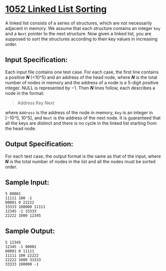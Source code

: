 # [1052 Linked List Sorting](https://pintia.cn/problem-sets/994805342720868352/problems/994805425780670464)

A linked list consists of a series of structures, which are not necessarily adjacent in memory. We assume that each structure contains an integer `key` and a `Next` pointer to the next structure. Now given a linked list, you are supposed to sort the structures according to their key values in increasing order.

## Input Specification:

Each input file contains one test case. For each case, the first line contains a positive ***N*** (<10^5​​) and an address of the head node, where ***N*** is the total number of nodes in memory and the address of a node is a 5-digit positive integer. NULL is represented by −1.
Then ***N*** lines follow, each describes a node in the format:

> Address Key Next

where `Address` is the address of the node in memory, `Key` is an integer in [−10^5​​, 10^5​​], and `Next` is the address of the next node. It is guaranteed that all the keys are distinct and there is no cycle in the linked list starting from the head node.

## Output Specification:

For each test case, the output format is the same as that of the input, where ***N*** is the total number of nodes in the list and all the nodes must be sorted order.

## Sample Input:

```
5 00001
11111 100 -1
00001 0 22222
33333 100000 11111
12345 -1 33333
22222 1000 12345
```

## Sample Output:

```
5 12345
12345 -1 00001
00001 0 11111
11111 100 22222
22222 1000 33333
33333 100000 -1
```
